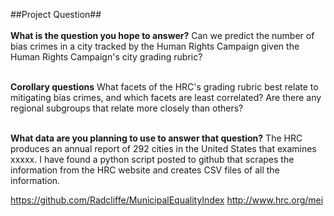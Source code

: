 ##Project Question##<br></br>
<b>What is the question you hope to answer?</b>
Can we predict the number of bias crimes in a city tracked by the Human Rights Campaign given the Human Rights Campaign's city grading rubric?<br></br>

<b>Corollary questions</b>
What facets of the HRC's grading rubric best relate to mitigating bias crimes, and which facets are least correlated?  Are there any regional subgroups that relate more closely than others?<br></br>

<b>What data are you planning to use to answer that question?</b>
The HRC produces an annual report of 292 cities in the United States that examines xxxxx.  I have found a python script posted to github that scrapes the information from the HRC website and creates CSV files of all the information.

https://github.com/Radcliffe/MunicipalEqualityIndex
http://www.hrc.org/mei
